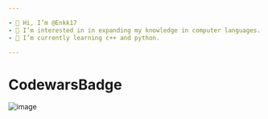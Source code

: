 ```yaml
---

- 👋 Hi, I’m @Enkk17
- 👀 I’m interested in in expanding my knowledge in computer languages.
- 🌱 I’m currently learning c++ and python.

---
```

# CodewarsBadge

![image](https://www.codewars.com/users/Enkk17/badges/large)
